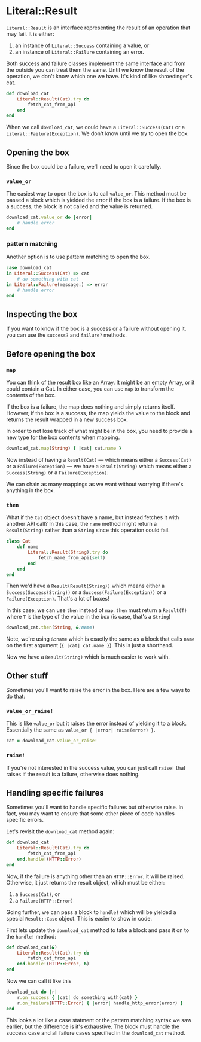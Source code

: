 # Literal::Result

`Literal::Result` is an interface representing the result of an operation that may fail. It is either:
1. an instance of `Literal::Success` containing a value, or
2. an instance of `Literal::Failure` containing an error.

Both success and failure classes implement the same interface and from the outside you can treat them the same. Until we know the result of the operation, we don't know which one we have. It's kind of like shroedinger's cat.

```ruby
def download_cat
	Literal::Result(Cat).try do
		fetch_cat_from_api
	end
end
```

When we call `download_cat`, we could have a `Literal::Success(Cat)` or a `Literal::Failure(Exception)`. We don't know until we try to open the box.

## Opening the box

Since the box could be a failure, we'll need to open it carefully.

### `value_or`

The easiest way to open the box is to call `value_or`. This method must be passed a block which is yielded the error if the box is a failure. If the box is a success, the block is not called and the value is returned.

```ruby
download_cat.value_or do |error|
	# handle error
end
```

### pattern matching

Another option is to use pattern matching to open the box.

```ruby
case download_cat
in Literal::Success(Cat) => cat
	# do something with cat
in Literal::Failure(message:) => error
	# handle error
end
```

## Inspecting the box

If you want to know if the box is a success or a failure without opening it, you can use the `success?` and `failure?` methods.

## Before opening the box

### `map`

You can think of the result box like an Array. It might be an empty Array, or it could contain a Cat. In either case, you can use `map` to transform the contents of the box.

If the box is a failure, the map does nothing and simply returns itself. However, if the box is a success, the map yields the value to the block and returns the result wrapped in a new success box.

In order to not lose track of what might be in the box, you need to provide a new type for the box contents when mapping.

```ruby
download_cat.map(String) { |cat| cat.name }
```

Now instead of having a `Result(Cat)` — which means either a `Success(Cat)` or a `Failure(Exception)` — we have a `Result(String)` which means either a `Success(String)` or a `Failure(Exception)`.

We can chain as many mappings as we want without worrying if there's anything in the box.

### `then`

What if the `Cat` object doesn't have a name, but instead fetches it with another API call? In this case, the `name` method might return a `Result(String)` rather than a `String` since this operation could fail.

```ruby
class Cat
	def name
		Literal::Result(String).try do
			fetch_name_from_api(self)
		end
	end
end
```

Then we'd have a `Result(Result(String))` which means either a `Success(Success(String))` or a `Success(Failure(Exception))` or a `Failure(Exception)`. That's a lot of boxes!

In this case, we can use `then` instead of `map`. `then` must return a `Result(T)` where `T` is the type of the value in the box (is case, that's a `String`)

```ruby
download_cat.then(String, &:name)
```

Note, we're using `&:name` which is exactly the same as a block that calls `name` on the first argument (`{ |cat| cat.name }`). This is just a shorthand.

Now we have a `Result(String)` which is much easier to work with.

## Other stuff

Sometimes you'll want to raise the error in the box. Here are a few ways to do that:

### `value_or_raise!`

This is like `value_or` but it raises the error instead of yielding it to a block. Essentially the same as `value_or { |error| raise(error) }`.

```ruby
cat = download_cat.value_or_raise!
```

### `raise!`

If you're not interested in the success value, you can just call `raise!` that raises if the result is a failure, otherwise does nothing.

## Handling specific failures

Sometimes you'll want to handle specific failures but otherwise raise. In fact, you may want to ensure that some other piece of code handles specific errors.

Let's revisit the `download_cat` method again:

```ruby
def download_cat
	Literal::Result(Cat).try do
		fetch_cat_from_api
	end.handle!(HTTP::Error)
end
```

Now, if the failure is anything other than an `HTTP::Error`, it will be raised. Otherwise, it just returns the result object, which must be either:

1. a `Success(Cat)`, or
2. a `Failure(HTTP::Error)`

Going further, we can pass a block to `handle!` which will be yielded a special `Result::Case` object. This is easier to show in code.

First lets update the `download_cat` method to take a block and pass it on to the `handle!` method:

```ruby
def download_cat(&)
	Literal::Result(Cat).try do
		fetch_cat_from_api
	end.handle!(HTTP::Error, &)
end
```

Now we can call it like this

```ruby
download_cat do |r|
	r.on_success { |cat| do_something_with(cat) }
	r.on_failure(HTTP::Error) { |error| handle_http_error(error) }
end
```

This looks a lot like a case statment or the pattern matching syntax we saw earlier, but the difference is it's exhaustive. The block must handle the success case and all failure cases specified in the `download_cat` method.
